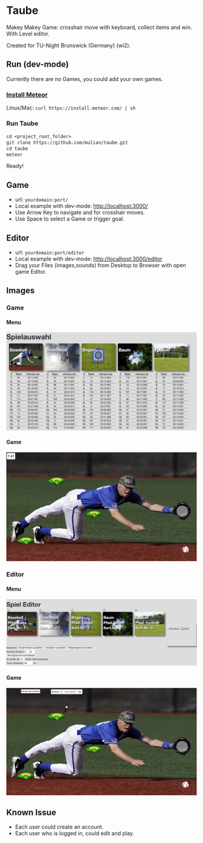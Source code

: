 # Taube
Makey Makey Game: crosshair move with keyboard, collect items and win. With Level editor.

Created for TU-Night Brunswick (Germany) (wi2).

## Run (dev-mode)
Currently there are no Games, you could add your own games.
### [Install Meteor](https://www.meteor.com/install)
Linux/Mac: `curl https://install.meteor.com/ | sh`
### Run Taube
```
cd <project_root_folder>
git clone https://github.com/mulian/taube.git
cd taube
meteor
```
Ready!

## Game
* url: `yourdomain:port/`
* Local example with dev-mode: [http://localhost:3000/](http://localhost:3000/)
* Use Arrow Key to navigate and for crosshair moves.
* Use Space to select a Game or trigger goal.

## Editor
* url: `yourdomain:port/editor`
* Local example with dev-mode: [http://localhost:3000/editor](http://localhost:3000/editor)
* Drag your Files (images,sounds) from Desktop to Browser with open game Editor.

## Images
### Game
#### Menu
![Game Menu](/game_menu.jpg)
#### Game
![Game](/game.jpg)

### Editor
#### Menu
![Editor Menu View](/game_editor_menu.jpg)
#### Game
![Editor Game View](/game_editor_game.jpg)

## Known Issue
* Each user could create an account.
* Each user who is logged in, could edit and play.
